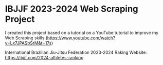 # IBJJF 2023-2024 Web Scraping Project

I created this project based on a tutorial on a YouTube tutorial to improve my Web Scraping skills (https://www.youtube.com/watch?v=Lx7JPASbSrM&t=17s)


International Brazilian Jiu-Jitsu Federation 2023-2024 Raking Website:
https://ibjjf.com/2024-athletes-ranking
